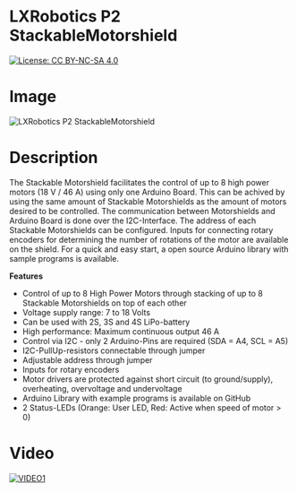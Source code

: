 LXRobotics P2 StackableMotorshield
==============

[![License: CC BY-NC-SA 4.0](https://img.shields.io/badge/License-CC%20BY--NC--SA%204.0-lightgrey.svg)](http://creativecommons.org/licenses/by-nc-sa/4.0/)

# Image

![LXRobotics P2 StackableMotorshield](https://raw.githubusercontent.com/lxrobotics/StackableMotorshield/master/images/stackable-motorshield-mulitple-small.JPG)

# Description

The Stackable Motorshield facilitates the control of up to 8 high power motors (18 V / 46 A) using only one Arduino Board. This can be achived by using the same amount of Stackable Motorshields as the amount of motors desired to be controlled. The communication between Motorshields and Arduino Board is done over the I2C-Interface. The address of each Stackable Motorshields can be configured. Inputs for connecting rotary encoders for determining the number of rotations of the motor are available on the shield. For a quick and easy start, a open source Arduino library with sample programs is available.

**Features**

* Control of up to 8 High Power Motors through stacking of up to 8 Stackable Motorshields on top of each other
* Voltage supply range: 7 to 18 Volts
* Can be used with 2S, 3S and 4S LiPo-battery
* High performance: Maximum continuous output 46 A
* Control via I2C -  only 2 Arduino-Pins are required (SDA = A4, SCL = A5)
* I2C-PullUp-resistors connectable through jumper
* Adjustable address through jumper
* Inputs for rotary encoders
* Motor drivers are protected against short circuit (to ground/supply), overheating, overvoltage and undervoltage
* Arduino Library with example programs is available on GitHub
* 2 Status-LEDs (Orange: User LED, Red: Active when speed of motor > 0)

# Video

[![VIDEO1](http://img.youtube.com/vi/2M2tKpRYI7Y/.jpg)](https://www.youtube.com/watch?v=2M2tKpRYI7Y "LXRobotics Stackable Motorshield")
